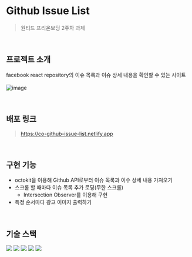 # Github Issue List
> 원티드 프리온보딩 2주차 과제
<br/>

## 프로젝트 소개
facebook react repository의 이슈 목록과 이슈 상세 내용을 확인할 수 있는 사이트  
<br/>
![image](https://github.com/creamy-ocean/github-issue-list/assets/93719660/013a19d9-12d0-4649-b91b-8e1cc870dd8f)

<br/>

## 배포 링크
> https://co-github-issue-list.netlify.app
<br/>

## 구현 기능
- octokit을 이용해 Github API로부터 이슈 목록과 이슈 상세 내용 가져오기
- 스크롤 할 때마다 이슈 목록 추가 로딩(무한 스크롤)
  - Intersection Observer를 이용해 구현
- 특정 순서마다 광고 이미지 출력하기
<br/>

## 기술 스택
<div>
  <img src="https://img.shields.io/badge/react-61DAFB?style=flat&logo=react&logoColor=white">
  <img src="https://img.shields.io/badge/typescript-3178C6?style=flat&logo=typescript&logoColor=white">
  <img src="https://img.shields.io/badge/react router-CA4245?style=flat&logo=react router&logoColor=white">
  <img src="https://img.shields.io/badge/octokit-343539?style=flat&logo=octokit&logoColor=white">
  <img src="https://img.shields.io/badge/styled components-DB7093?style=flat&logo=styledcomponents&logoColor=white">
</div>
